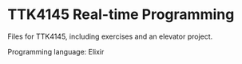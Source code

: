 # TTK4145 Real-time Programming
Files for TTK4145, including exercises and an elevator project.

Programming language: Elixir
